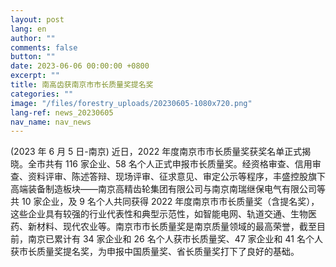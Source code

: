 ```yaml
---
layout: post
lang: en
author: ""
comments: false
button: ""
date: 2023-06-06 00:00:00 +0800
excerpt: ""
title: 南高齿获南京市市长质量奖提名奖
categories: ""
image: "/files/forestry_uploads/20230605-1080x720.png"
lang-ref: news_20230605
nav_name: nav_news
---
```


(2023 年 6 月 5 日-南京) 近日，2022 年度南京市市长质量奖获奖名单正式揭晓。全市共有 116 家企业、58 名个人正式申报市长质量奖。经资格审查、信用审查、资料评审、陈述答辩、现场评审、征求意见、审定公示等程序，丰盛控股旗下高端装备制造板块——南京高精齿轮集团有限公司与南京南瑞继保电气有限公司等共 10 家企业，及 9 名个人共同获得 2022 年度南京市市长质量奖（含提名奖），这些企业具有较强的行业代表性和典型示范性，如智能电网、轨道交通、生物医药、新材料、现代农业等。南京市市长质量奖是南京质量领域的最高荣誉，截至目前，南京已累计有 34 家企业和 26 名个人获市长质量奖、47 家企业和 41 名个人获市长质量奖提名奖，为申报中国质量奖、省长质量奖打下了良好的基础。
